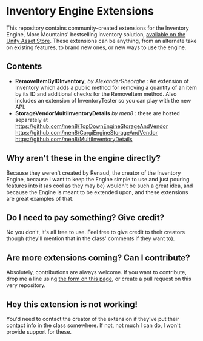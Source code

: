 # Inventory Engine Extensions
This repository contains community-created extensions for the Inventory Engine, More Mountains' bestselling inventory solution, [available on the Unity Asset Store](https://assetstore.unity.com/packages/tools/gui/inventory-engine-95550?aid=1011lKhG). These extensions can be anything, from an alternate take on existing features, to brand new ones, or new ways to use the engine.

## Contents
* **RemoveItemByIDInventory**, _by AlexanderGheorghe_ : An extension of Inventory which adds a public method for removing a quantity of an item by its ID and additional checks for the RemoveItem method. Also includes an extension of InventoryTester so you can play with the new API.
* **StorageVendorMultiInventoryDetails** _by men8_ : these are hosted separately at https://github.com/men8/TopDownEngineStorageAndVendor https://github.com/men8/CorgiEngineStorageAndVendor https://github.com/men8/MultiInventoryDetails

## Why aren't these in the engine directly?
Because they weren't created by Renaud, the creator of the Inventory Engine, because I want to keep the Engine simple to use and just pouring features into it (as cool as they may be) wouldn't be such a great idea, and because the Engine is meant to be extended upon, and these extensions are great examples of that.

## Do I need to pay something? Give credit?
No you don't, it's all free to use. Feel free to give credit to their creators though (they'll mention that in the class' comments if they want to).

## Are more extensions coming? Can I contribute?
Absolutely, contributions are always welcome. If you want to contribute, drop me a line using [the form on this page](http://inventory-engine.moremountains.com/inventory-engine-contact), or create a pull request on this very repository.

## Hey this extension is not working!
You'd need to contact the creator of the extension if they've put their contact info in the class somewhere. If not, not much I can do, I won't provide support for these.
